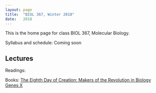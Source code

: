 ```yaml
---
layout: page
title:  "BIOL 367, Winter 2018"
date:   2018
---
```

This is the home page for class BIOL 367, Molecular Biology.

Syllabus and schedule: Coming soon

## Lectures

Readings:

Books: [The Eighth Day of Creation: Makers of the Revolution in Biology](https://www.amazon.com/Eighth-Day-Creation-Revolution-Commemorative/dp/0879694785)
[Genes X](https://www.amazon.com/Lewins-GENES-Jocelyn-E-Krebs/dp/0763766321/ref=pd_lpo_sbs_14_img_0?_encoding=UTF8&psc=1&refRID=N1DR6BQZKBE4PZBPDNN4)
